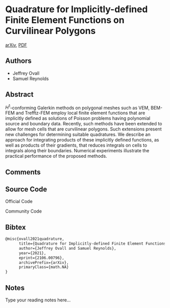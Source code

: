 
# Quadrature for Implicitly-defined Finite Element Functions on Curvilinear Polygons

[arXiv](https://arxiv.org/abs/2106.0796), [PDF](https://arxiv.org/pdf/2106.0796.pdf)

## Authors

- Jeffrey Ovall
- Samuel Reynolds

## Abstract

$H^1$-conforming Galerkin methods on polygonal meshes such as VEM, BEM-FEM and Trefftz-FEM employ local finite element functions that are implicitly defined as solutions of Poisson problems having polynomial source and boundary data. Recently, such methods have been extended to allow for mesh cells that are curvilinear polygons. Such extensions present new challenges for determining suitable quadratures. We describe an approach for integrating products of these implicitly defined functions, as well as products of their gradients, that reduces integrals on cells to integrals along their boundaries. Numerical experiments illustrate the practical performance of the proposed methods.

## Comments



## Source Code

Official Code



Community Code



## Bibtex

```tex
@misc{ovall2021quadrature,
      title={Quadrature for Implicitly-defined Finite Element Functions on Curvilinear Polygons}, 
      author={Jeffrey Ovall and Samuel Reynolds},
      year={2021},
      eprint={2106.00796},
      archivePrefix={arXiv},
      primaryClass={math.NA}
}
```

## Notes

Type your reading notes here...

